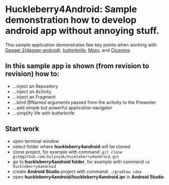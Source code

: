# Huckleberry4Android: Sample demonstration how to develop android app without annoying stuff.

This sample application demonstrates few key points when working with [Dagger 2(dagger-android)](https://github.com/google/dagger), [butterknife](http://jakewharton.github.io/butterknife/), [Moxy](https://github.com/Arello-Mobile/Moxy), and [Cicerone](https://github.com/terrakok/Cicerone).

## In this sample app is shown (from revision to revision) how to:
 * ...inject an Repository
 * ...inject an Activity
 * ...inject an Fragment
 * ...bind @Named arguments passed from the activity to the Presenter
 * ...add simple but powerful application navigator
 * ...simplify life with butterknife

## Start work
* open terminal window
* select folder where **huckleberry4android** will be cloned
* clone project, for example with command:
`git clone git@github.com:kulynyak/huckleberry4android.git`
* go to **huckleberry4android folder**, for example with command
`cd huckleberry4android`
* create **Android Studio** project with command:
`./gradlew idea`
* open **huckleberry4android/huckleberry4android.ipr** in **Android Studio**





